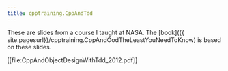 ```yaml
---
title: cpptraining.CppAndTdd
---
```

These are slides from a course I taught at NASA. The [book]({{ site.pagesurl}}/cpptraining.CppAndOodTheLeastYouNeedToKnow) is based on these slides.

[[file:CppAndObjectDesignWithTdd_2012.pdf]]